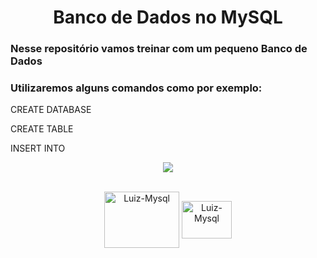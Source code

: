 <h1 align="center"> Banco de Dados no MySQL </h1>
<h3> Nesse repositório vamos treinar com um pequeno Banco de Dados</h3>
<h3> Utilizaremos alguns comandos como por exemplo:</h3>
<p> CREATE DATABASE </p>
<p> CREATE TABLE </p>
<p> INSERT INTO </p>

  <p align="center">
    <img loading="lazy" src="http://img.shields.io/static/v1?label=STATUS&message=EM%20DESENVOLVIMENTO&color=GREEN&style=for-the-badge"/>
  </p>

  <div align= "center" style="display: inline_block"><br>
    
  <img align="center" alt="Luiz-Mysql" height="90" width="120" src="https://cdn.jsdelivr.net/gh/devicons/devicon/icons/mysql/mysql-original-wordmark.svg" />
  <img align="center" alt="Luiz-Mysql" height="60" width="80" src="https://cdn.jsdelivr.net/gh/devicons/devicon@latest/icons/azuresqldatabase/azuresqldatabase-original.svg" />
  
  </div>

